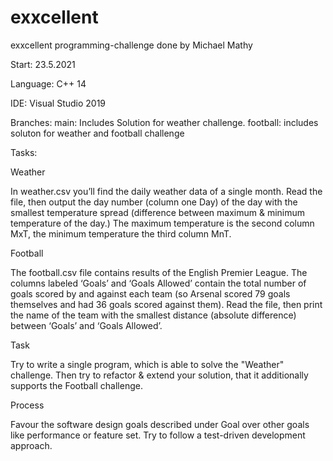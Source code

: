 # exxcellent
exxcellent programming-challenge done by Michael Mathy

Start: 23.5.2021

Language: C++ 14

IDE: Visual Studio 2019


Branches: main: Includes Solution for weather challenge. football: includes soluton for weather and football challenge


Tasks:


Weather

In weather.csv you’ll find the daily weather data of a single month. Read the file, then output the day number (column one Day) of the day with the smallest temperature spread (difference between maximum & minimum temperature of the day.) The maximum temperature is the second column MxT, the minimum temperature the third column MnT.


Football

The football.csv file contains results of the English Premier League. The columns labeled ‘Goals’ and ‘Goals Allowed’ contain the total number of goals scored by and against each team (so Arsenal scored 79 goals themselves and had 36 goals scored against them). Read the file, then print the name of the team with the smallest distance (absolute difference) between ‘Goals’ and ‘Goals Allowed’.


Task

Try to write a single program, which is able to solve the "Weather" challenge.
Then try to refactor & extend your solution, that it additionally supports the Football challenge.

Process

Favour the software design goals described under Goal over other goals like performance or feature set.
Try to follow a test-driven development approach.


